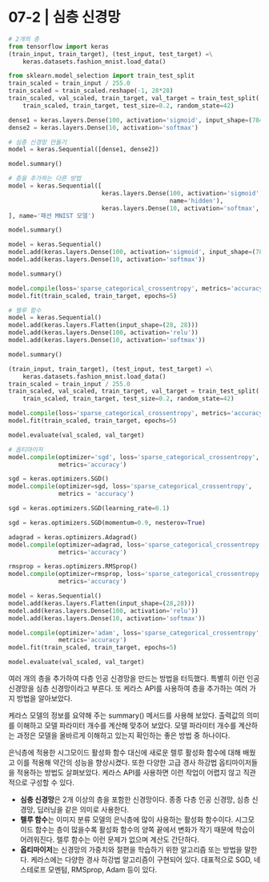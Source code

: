 # 07-2 | 심층 신경망

```python
# 2개의 층
from tensorflow import keras
(train_input, train_target), (test_input, test_target) =\
    keras.datasets.fashion_mnist.load_data()

from sklearn.model_selection import train_test_split
train_scaled = train_input / 255.0
train_scaled = train_scaled.reshape(-1, 28*28)
train_scaled, val_scaled, train_target, val_target = train_test_split(
    train_scaled, train_target, test_size=0.2, random_state=42)

dense1 = keras.layers.Dense(100, activation='sigmoid', input_shape=(784,))
dense2 = keras.layers.Dense(10, activation='softmax')

# 심층 신경망 만들기
model = keras.Sequential([dense1, dense2])

model.summary()

# 층을 추가하는 다른 방법
model = keras.Sequential([
                          keras.layers.Dense(100, activation='sigmoid', input_shape=(784,),
                                             name='hidden'),
                          keras.layers.Dense(10, activation='softmax', name='output')
], name='패션 MNIST 모델')

model.summary()

model = keras.Sequential()
model.add(keras.layers.Dense(100, activation='sigmoid', input_shape=(784,)))
model.add(keras.layers.Dense(10, activation='softmax'))

model.summary()

model.compile(loss='sparse_categorical_crossentropy', metrics='accuracy')
model.fit(train_scaled, train_target, epochs=5)

# 렐루 함수
model = keras.Sequential()
model.add(keras.layers.Flatten(input_shape=(28, 28)))
model.add(keras.layers.Dense(100, activation='relu'))
model.add(keras.layers.Dense(10, activation='softmax'))

model.summary()

(train_input, train_target), (test_input, test_target) =\
    keras.datasets.fashion_mnist.load_data()
train_scaled = train_input / 255.0
train_scaled, val_scaled, train_target, val_target = train_test_split(
    train_scaled, train_target, test_size=0.2, random_state=42)

model.compile(loss='sparse_categorical_crossentropy', metrics='accuracy')
model.fit(train_scaled, train_target, epochs=5)

model.evaluate(val_scaled, val_target)

# 옵티마이저
model.compile(optimizer='sgd', loss='sparse_categorical_crossentropy', 
              metrics='accuracy')

sgd = keras.optimizers.SGD()
model.compile(optimizer=sgd, loss='sparse_categorical_crossentropy',
              metrics = 'accuracy')

sgd = keras.optimizers.SGD(learning_rate=0.1)

sgd = keras.optimizers.SGD(momentum=0.9, nesterov=True)

adagrad = keras.optimizers.Adagrad()
model.compile(optimizer=adagrad, loss='sparse_categorical_crossentropy',
              metrics='accuracy')

rmsprop = keras.optimizers.RMSprop()
model.compile(optimizer=rmsprop, loss='sparse_categorical_crossentropy',
              metrics='accuracy')

model = keras.Sequential()
model.add(keras.layers.Flatten(input_shape=(28,28)))
model.add(keras.layers.Dense(100, activation='relu'))
model.add(keras.layers.Dense(10, activation='softmax'))

model.compile(optimizer='adam', loss='sparse_categorical_crossentropy',
              metrics='accuracy')
model.fit(train_scaled, train_target, epochs=5)

model.evaluate(val_scaled, val_target)
```

여러 개의 층을 추가하여 다층 인공 신경망을 만드는 방법을 터득했다. 특별히 이런 인공 신경망을 심층 신경망이라고 부른다. 또 케라스 API를 사용하여 층을 추가하는 여러 가지 방법을 알아보았다.

케라스 모델의 정보를 요약해 주는 summary() 메서드를 사용해 보았다. 출력값의 의미를 이해하고 모델 파라미터 개수를 계산해 맞추어 보았다. 모델 파라미터 개수를 계산하는 과정은 모델을 올바르게 이해하고 있는지 확인하는 좋은 방법 중 하나이다.

은닉층에 적용한 시그모이드 활성화 함수 대신에 새로운 렐루 활성화 함수에 대해 배웠고 이를 적용해 약간의 성능을 향상시켰다. 또한 다양한 고급 경사 하강법 옵티마이저들을 적용하는 방법도 살펴보았다. 케라스 API를 사용하면 이런 작업이 어렵지 않고 직관적으로 구성할 수 있다.

- **심층 신경망**은 2개 이상의 층을 포함한 신경망이다. 종종 다층 인공 신경망, 심층 신경망, 딥러닝을 같은 의미로 사용한다.
- **렐루 함수**는 이미지 분류 모델의 은닉층에 많이 사용하는 활성화 함수이다. 시그모이드 함수는 층이 많을수록 활성화 함수의 양쪽 끝에서 변화가 작기 때문에 학습이 어려워진다. 렐루 함수는 이런 문제가 없으며 계산도 간단하다.
- **옵티마이저**는 신경망의 가중치와 절편을 학습하기 위한 알고리즘 또는 방법을 말한다. 케라스에는 다양한 경사 하강법 알고리즘이 구현되어 있다. 대표적으로 SGD, 네스테로프 모멘텀, RMSprop, Adam 등이 있다.